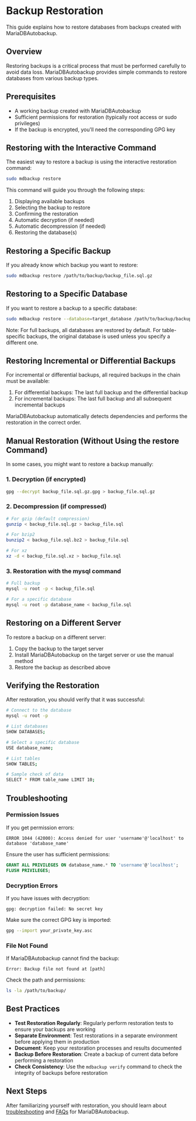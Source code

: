 # Backup Restoration

This guide explains how to restore databases from backups created with MariaDBAutobackup.

## Overview

Restoring backups is a critical process that must be performed carefully to avoid data loss. MariaDBAutobackup provides simple commands to restore databases from various backup types.

## Prerequisites

- A working backup created with MariaDBAutobackup
- Sufficient permissions for restoration (typically root access or sudo privileges)
- If the backup is encrypted, you'll need the corresponding GPG key

## Restoring with the Interactive Command

The easiest way to restore a backup is using the interactive restoration command:

```bash
sudo mdbackup restore
```

This command will guide you through the following steps:

1. Displaying available backups
2. Selecting the backup to restore
3. Confirming the restoration
4. Automatic decryption (if needed)
5. Automatic decompression (if needed)
6. Restoring the database(s)

## Restoring a Specific Backup

If you already know which backup you want to restore:

```bash
sudo mdbackup restore /path/to/backup/backup_file.sql.gz
```

## Restoring to a Specific Database

If you want to restore a backup to a specific database:

```bash
sudo mdbackup restore --database=target_database /path/to/backup/backup_file.sql.gz
```

Note: For full backups, all databases are restored by default. For table-specific backups, the original database is used unless you specify a different one.

## Restoring Incremental or Differential Backups

For incremental or differential backups, all required backups in the chain must be available:

1. For differential backups: The last full backup and the differential backup
2. For incremental backups: The last full backup and all subsequent incremental backups

MariaDBAutobackup automatically detects dependencies and performs the restoration in the correct order.

## Manual Restoration (Without Using the restore Command)

In some cases, you might want to restore a backup manually:

### 1. Decryption (if encrypted)

```bash
gpg --decrypt backup_file.sql.gz.gpg > backup_file.sql.gz
```

### 2. Decompression (if compressed)

```bash
# For gzip (default compression)
gunzip < backup_file.sql.gz > backup_file.sql

# For bzip2
bunzip2 < backup_file.sql.bz2 > backup_file.sql

# For xz
xz -d < backup_file.sql.xz > backup_file.sql
```

### 3. Restoration with the mysql command

```bash
# Full backup
mysql -u root -p < backup_file.sql

# For a specific database
mysql -u root -p database_name < backup_file.sql
```

## Restoring on a Different Server

To restore a backup on a different server:

1. Copy the backup to the target server
2. Install MariaDBAutobackup on the target server or use the manual method
3. Restore the backup as described above

## Verifying the Restoration

After restoration, you should verify that it was successful:

```bash
# Connect to the database
mysql -u root -p

# List databases
SHOW DATABASES;

# Select a specific database
USE database_name;

# List tables
SHOW TABLES;

# Sample check of data
SELECT * FROM table_name LIMIT 10;
```

## Troubleshooting

### Permission Issues

If you get permission errors:

```
ERROR 1044 (42000): Access denied for user 'username'@'localhost' to database 'database_name'
```

Ensure the user has sufficient permissions:

```sql
GRANT ALL PRIVILEGES ON database_name.* TO 'username'@'localhost';
FLUSH PRIVILEGES;
```

### Decryption Errors

If you have issues with decryption:

```
gpg: decryption failed: No secret key
```

Make sure the correct GPG key is imported:

```bash
gpg --import your_private_key.asc
```

### File Not Found

If MariaDBAutobackup cannot find the backup:

```
Error: Backup file not found at [path]
```

Check the path and permissions:

```bash
ls -la /path/to/backup/
```

## Best Practices

- **Test Restoration Regularly**: Regularly perform restoration tests to ensure your backups are working
- **Separate Environment**: Test restorations in a separate environment before applying them in production
- **Document**: Keep your restoration processes and results documented
- **Backup Before Restoration**: Create a backup of current data before performing a restoration
- **Check Consistency**: Use the `mdbackup verify` command to check the integrity of backups before restoration

## Next Steps

After familiarizing yourself with restoration, you should learn about [troubleshooting](Troubleshooting.md) and [FAQs](FAQ.md) for MariaDBAutobackup.